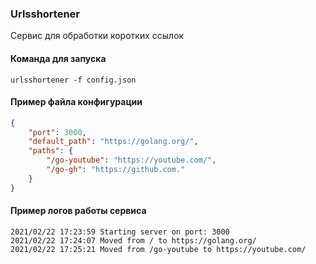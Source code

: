 ### Urlsshortener

Сервис для обработки коротких ссылок

#### Команда для запуска

``
urlsshortener -f config.json
``

#### Пример файла конфигурации

```json
{
    "port": 3000,
    "default_path": "https://golang.org/",
    "paths": {
        "/go-youtube": "https://youtube.com/",
        "/go-gh": "https://github.com."
    }
}
```

#### Пример логов работы сервиса
```
2021/02/22 17:23:59 Starting server on port: 3000
2021/02/22 17:24:07 Moved from / to https://golang.org/
2021/02/22 17:25:21 Moved from /go-youtube to https://youtube.com/
```
